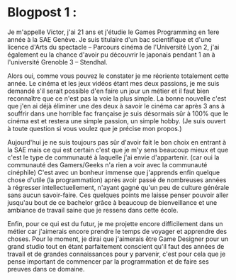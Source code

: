# Blogpost 1 :

Je m'appelle Victor, j'ai 21 ans et j'étudie le Games Programming en 1ere année à la SAE Genève. Je suis titulaire d'un bac scientifique et d'une licence d'Arts du spectacle – Parcours cinéma de l'Université Lyon 2, j'ai également eu la chance d'avoir pu découvrir le japonais pendant 1 an à l'université Grenoble 3 – Stendhal. 

Alors oui, comme vous pouvez le constater je me réoriente totalement cette année. Le cinéma et les jeux vidéos étant mes deux passions, je me suis demandé s'il serait possible d'en faire un jour un métier et il faut bien reconnaître que ce n'est pas la voie la plus simple. La bonne nouvelle c'est que j'en ai déjà éliminer une des deux à savoir le cinéma car après 3 ans à souffrir dans une horrible fac française je suis désormais sûr à 100% que le cinéma est et restera une simple passion, un simple hobby. (Je suis ouvert à toute question si vous voulez que je précise mon propos.) 

Aujourd'hui je ne suis toujours pas sûr d'avoir fait le bon choix en entrant à la SAE mais ce qui est certain c'est que je m'y sens beaucoup mieux et que c'est le type de communauté à laquelle j'ai envie d'appartenir. (car oui la communauté des Gamers/Geeks n'a rien a voir avec la communauté cinéphile) C'est avec un bonheur immense que j'apprends enfin quelque chose d'utile (la programmation) après avoir passé de nombreuses années à régresser intellectuellement, n'ayant gagné qu'un peu de culture générale sans aucun savoir-faire. Ces quelques points me laisse penser pouvoir aller jusqu'au bout de ce bachelor grâce à beaucoup de bienveillance et une ambiance de travail saine que je ressens dans cette école.

Enfin, pour ce qui est du futur, je me projette encore difficilement dans un métier car j'aimerais encore prendre le temps de voyager et apprendre des choses. Pour le moment, je dirai que j'aimerais être Game Designer pour un grand studio tout en étant parfaitement conscient qu'il faut des années de travail et de grandes connaissances pour y parvenir, c'est pour cela que je pense important de commencer par la programmation et de faire ses preuves dans ce domaine.
